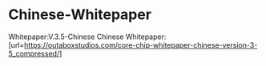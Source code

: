 # Chinese-Whitepaper
Whitepaper:V.3.5-Chinese
Chinese Whitepaper:[url=https://outaboxstudios.com/core-chip-whitepaper-chinese-version-3-5_compressed/]
